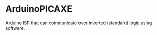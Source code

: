 ArduinoPICAXE
=============

Arduino ISP that can communicate over inverted (standard) logic using software. 
